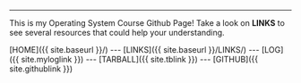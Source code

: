 ---
This is my Operating System Course Github Page! Take a look on **LINKS** to see several resources that could help your understanding.

[HOME]({{ site.baseurl }}/) ---
[LINKS]({{ site.baseurl }}/LINKS/) ---
[LOG]({{ site.myloglink }}) ---
[TARBALL]({{ site.tblink }}) ---
[GITHUB]({{ site.githublink }})
<br>
<br>
